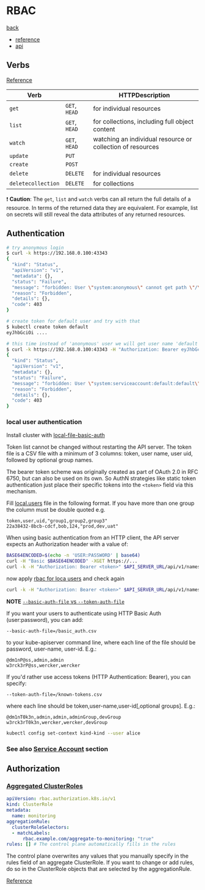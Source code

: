 # RBAC

[back](../README.md)

- [reference](https://kubernetes.io/docs/reference/access-authn-authz/rbac/)
- [api](https://kubernetes.io/docs/reference/generated/kubernetes-api/v1.29)

## Verbs

[Reference](https://kubernetes.io/docs/reference/access-authn-authz/authorization/#determine-the-request-verb)

|Verb||HTTPDescription|
|-|-|-|
|`get`|`GET`, `HEAD`|for individual resources|
|`list`|`GET`, `HEAD`|for collections, including full object content|
|`watch`|`GET`, `HEAD`|watching an individual resource or collection of resources|
|`update`|`PUT`||
|`create`|`POST`||
|`delete`|`DELETE`|for individual resources|
|`deletecollection`|`DELETE`|for collections|

:exclamation: **Caution**: The `get`, `list` and `watch` verbs can all return the full details of a resource. In terms of the returned data they are equivalent. For example, list on secrets will still reveal the data attributes of any returned resources.

## Authentication

```bash
# try anonymous login
$ curl -k https://192.168.0.100:43343
{
  "kind": "Status",
  "apiVersion": "v1",
  "metadata": {},
  "status": "Failure",
  "message": "forbidden: User \"system:anonymous\" cannot get path \"/\"",
  "reason": "Forbidden",
  "details": {},
  "code": 403
}

# create token for default user and try with that
$ kubectl create token default
eyJhbGciOi ....

# this time instead of 'anonymous' user we will get user name 'default'
$ curl -k https://192.168.0.100:43343 -H "Authorization: Bearer eyJhbGci.."
{
  "kind": "Status",
  "apiVersion": "v1",
  "metadata": {},
  "status": "Failure",
  "message": "forbidden: User \"system:serviceaccount:default:default\" cannot get path \"/\"",
  "reason": "Forbidden",
  "details": {},
  "code": 403
}
```

### local user authentication

Install cluster with [local-file-basic-auth](../../kind/local-file-basic-auth/local-file-basic-auth-cluster.yml)

Token list cannot be changed without restarting the API server. The token file is a CSV file with a minimum of 3 columns: token, user name, user uid, followed by optional group names.

The bearer token scheme was originally created as part of OAuth 2.0 in RFC 6750, but can also be used on its own. So AuthN strategies like static token authentication just place their specific tokens into the `<token>` field via this mechanism.

Fill [local.users](../../kind/local-file-basic-auth/local.users) file in the following format. If you have more than one group the column must be double quoted e.g.

```xls
token,user,uid,"group1,group2,group3"
22a38432-8bcb-cdcf,bob,124,"prod,dev,uat"
```

When using basic authentication from an HTTP client, the API server expects an Authorization header with a value of:

```bash
BASE64ENCODED=$(echo -n 'USER:PASSWORD' | base64)
curl -H "Basic $BASE64ENCODED" -XGET https://...
curl -k -H "Authorization: Bearer <token>" $API_SERVER_URL/api/v1/namespaces/default/pods
```

now apply [rbac for loca users](../../kind/local-file-basic-auth/local-users-rbac.yml) and check again

```bash
curl -k -H "Authorization: Bearer <token>" $API_SERVER_URL/api/v1/namespaces/default/pods
```

**NOTE**
[`--basic-auth-file` vs `--token-auth-file`](https://stackoverflow.com/questions/35942193/kubernetes-simple-authentication)

If you want your users to authenticate using HTTP Basic Auth (user:password), you can add:

`--basic-auth-file=/basic_auth.csv`

to your kube-apiserver command line, where each line of the file should be password, user-name, user-id. E.g.:

```xls
@dm1nP@ss,admin,admin
w3rck3rP@ss,wercker,wercker

```

If you'd rather use access tokens (HTTP Authentication: Bearer), you can specify:

`--token-auth-file=/known-tokens.csv`

where each line should be token,user-name,user-id[,optional groups]. E.g.:

```xls
@dm1nT0k3n,admin,admin,adminGroup,devGroup
w3rck3rT0k3n,wercker,wercker,devGroup
```

```bash
kubectl config set-context kind-kind --user alice
```

### See also [Service Account](../service-account/README.md) section

## Authorization

### [Aggregated ClusterRoles](https://kubernetes.io/docs/reference/access-authn-authz/rbac/#aggregated-clusterroles)

```yaml
apiVersion: rbac.authorization.k8s.io/v1
kind: ClusterRole
metadata:
  name: monitoring
aggregationRule:
  clusterRoleSelectors:
  - matchLabels:
      rbac.example.com/aggregate-to-monitoring: "true"
rules: [] # The control plane automatically fills in the rules
```

The control plane overwrites any values that you manually specify in the rules field of an aggregate ClusterRole. If you want to change or add rules, do so in the ClusterRole objects that are selected by the aggregationRule.

[Reference](https://kubernetes.io/docs/reference/access-authn-authz/authorization)
